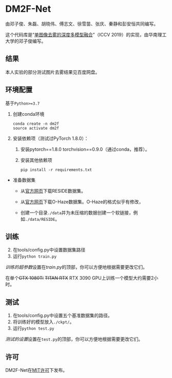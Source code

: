 # DM2F-Net

由邓子俊、朱磊、胡晓伟、傅志文、徐雪苗、张庆、秦静和彭安恒共同编写。

这个代码库是“[单图像去雾的深度多模型融合](https://openaccess.thecvf.com/content_ICCV_2019/papers/Deng_Deep_Multi-Model_Fusion_for_Single-Image_Dehazing_ICCV_2019_paper.pdf)”（ICCV 2019）的实现，由华南理工大学的邓子俊编写。

## 结果

本人实验的部分测试图片去雾结果见百度网盘。

## 环境配置

基于`Python>=3.7`

1. 创建conda环境

       conda create -n dm2f
       source activate dm2f

2. 安装依赖项（测试过PyTorch 1.8.0）：

   1. 安装pytorch==1.8.0 torchvision==0.9.0（通过conda，推荐）。

   2. 安装其他依赖项

          pip install -r requirements.txt

* 准备数据集

  * 从[官方网页](https://sites.google.com/site/boyilics/website-builder/reside)下载RESIDE数据集。

  * 从[官方网页](https://data.vision.ee.ethz.ch/cvl/ntire18//o-haze/)下载O-Haze数据集。O-Haze的格式似乎有修改，

  * 创建一个目录`./data`并为未压缩的数据创建一个软链接，例如`./data/RESIDE`。

## 训练

2. 在tools/config.py中设置数据集路径
3. 运行`python train.py`

*训练的超参数*设置在*train.py*的顶部，你可以方便地根据需要更改它们。

在单个~~GTX 1080Ti~~ ~~TITAN RTX~~ RTX 3090 GPU上训练一个模型大约需要2小时。

## 测试

1. 在tools/config.py中设置五个基准数据集的路径。
2. 将训练好的模型放入`./ckpt/`。
3. 运行`python test.py`

*测试的设置*设置在`test.py`的顶部，你可以方便地根据需要更改它们。

## 许可

DM2F-Net在[MIT许可](LICENSE)下发布。

